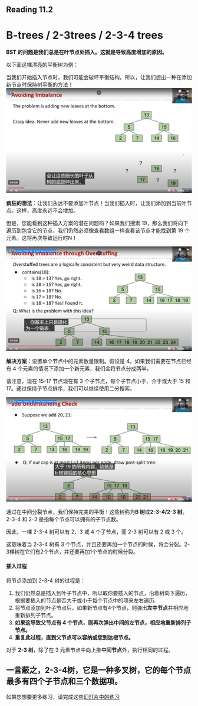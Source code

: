 ## Reading 11.2

# B-trees / 2-3trees / 2-3-4 trees

**BST 的问题是我们总是在叶节点处插入。这就是导致高度增加的原因。**

以下面这棵漂亮的平衡树为例：

当我们开始插入节点时，我们可能会破坏平衡结构。所以，让我们想出一种在添加新节点时保持树平衡的方法！
![](https://raw.githubusercontent.com/sunmiao0301/Public-Pic-Bed/main/0215treebecomeugly.png)

**疯狂的想法**：让我们永远不要添加叶节点！当我们插入时，让我们添加到当前叶节点。这样，高度永远不会增加。

但是，您能看到这种插入方案的潜在问题吗？如果我们搜索 19，那么我们将向下遍历到包含它的节点，我们仍然必须像查看数组一样查看该节点才能找到第 19 个元素。这将再次导致运行时N！

![](https://raw.githubusercontent.com/sunmiao0301/Public-Pic-Bed/main/0215tobealist.png)

**解决方案**：设置单个节点中的元素数量限制。假设是 4。如果我们需要在节点已经有 4 个元素的情况下添加一个新元素，我们会将节点分成两半。

请注意，现在 15-17 节点现在有 3 个子节点，每个子节点小于、介于或大于 15 和 17。通过保持子节点排序，我们可以继续使用二分搜索。

![](https://raw.githubusercontent.com/sunmiao0301/Public-Pic-Bed/main/0215btrees.png)

通过在中间分裂节点，我们保持完美的平衡！这些树称为**B 树**或**2-3-4/2-3 树**。2-3-4 和 2-3 是指每个节点可以拥有的子节点数。

因此，一棵 2-3-4 树可以有 2、3 或 4 个子节点，而 2-3 树可以有 2 或 3 个。

这意味着当 2-3-4 树有 3 个节点，并且还要再加一个节点的时候，将会分裂。2-3棵树在它们有2个节点，并还要再加1个节点的时候分裂。

#### 插入过程

将节点添加到 2-3-4 树的过程是：

1. 我们仍然总是插入到叶子节点中，所以取你要插入的节点，沿着树向下遍历，根据要插入的节点是否大于或小于每个节点中的项来左右遍历.
2. 将节点添加到叶子节点后，如果新节点有4个节点，则弹出**左中节点**并相应地重新排列子节点。
3. **如果这导致父节点有 4 个节点，则再次弹出中间的左节点，相应地重新排列子节点。**
4. **重复此过程，直到父节点可以容纳或您到达根节点。**

对于 **2-3 树**，除了在 3 元素节点中向上推**中间节点**外，执行相同的过程。

## 一言蔽之，2-3-4树，它是一种多叉树，它的每个节点最多有四个子节点和三个数据项。



如果您想要更多练习，请完成这些[幻灯片中的练习](https://docs.google.com/presentation/d/1zhQDvbcDZ9RJgJl0bmqwFFlHP8ExbDFo36Q9ZWH9EgU/edit#slide=id.g508ece10b0_1_584)
